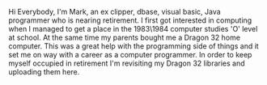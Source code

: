 Hi Everybody,
I'm Mark, an ex clipper, dbase, visual basic, Java programmer who is nearing retirement.
I first got interested in computing when I managed to get a place in the 1983\1984 computer studies 'O' level at school.
At the same time my parents bought me a Dragon 32 home computer.  This was a great help with the programming side of things and it set me on way with a career as a computer programmer.
In order to keep myself occupied in retirement I'm revisiting my Dragon 32 libraries and uploading them here. 
